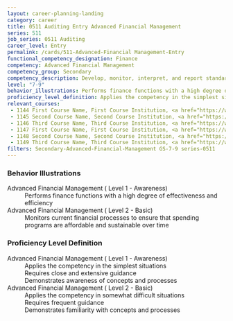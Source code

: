 ```yaml
---
layout: career-planning-landing
category: career
title: 0511 Auditing Entry Advanced Financial Management
series: 511
job_series: 0511 Auditing
career_level: Entry
permalink: /cards/511-Advanced-Financial Management-Entry
functional_competency_designation: Finance
competency: Advanced Financial Management
competency_group: Secondary
competency_description: Develop, monitor, interpret, and report standardized processes-operations to ensure transparency and compliance with financial statutory, regulatory, and leadership guidance with the intent of promoting effectiveness and accountability
level: "7-9"
behavior_illustrations: Performs finance functions with a high degree of effectiveness and efficiency ? Monitors current financial processes to ensure that spending programs are affordable and sustainable over time
proficiency_level_definition: Applies the competency in the simplest situations ? Requires close and extensive guidance ? Demonstrates awareness of concepts and processes ? Applies the competency in somewhat difficult situations ? Requires frequent guidance ? Demonstrates familiarity with concepts and processes
relevant_courses: 
 - 1144 First Course Name, First Course Institution, <a href="https://www.cfo.gov">www.cfo.gov</a>
 - 1145 Second Course Name, Second Course Institution, <a href="https://www.cfo.gov">www.cfo.gov</a>
 - 1146 Third Course Name, Third Course Institution, <a href="https://www.cfo.gov">www.cfo.gov</a>
 - 1147 First Course Name, First Course Institution, <a href="https://www.cfo.gov">www.cfo.gov</a>
 - 1148 Second Course Name, Second Course Institution, <a href="https://www.cfo.gov">www.cfo.gov</a>
 - 1149 Third Course Name, Third Course Institution, <a href="https://www.cfo.gov">www.cfo.gov</a>
filters: Secondary-Advanced-Financial-Management GS-7-9 series-0511
---
```


<div class="desktop:grid-col-6 margin-y-205">
  <div class="border-top-05 bg-white padding-2 shadow-5 height-full members-hover border-1px border-gray-30 border-top-orange radius-lg">
    <h3>Behavior Illustrations</h3>
    <dl class="text-base"><dt>Advanced Financial Management ( Level 1 - Awareness)</dt><dd>Performs finance functions with a high degree of effectiveness and efficiency</dd><dt>Advanced Financial Management ( Level 2 - Basic)</dt><dd>Monitors current financial processes to ensure that spending programs are affordable and sustainable over time</dd></dl>
  </div>
</div>
<div class="desktop:grid-col-6 margin-y-205">
  <div class="border-top-05 bg-white padding-2 shadow-5 height-full members-hover border-1px border-gray-30 border-top-orange radius-lg">
    <h3>Proficiency Level Definition</h3>
    <dl class="text-base"><dt>Advanced Financial Management ( Level 1 - Awareness)</dt><dd>Applies the competency in the simplest situations </dd><dd> Requires close and extensive guidance </dd><dd> Demonstrates awareness of concepts and processes</dd><dt>Advanced Financial Management ( Level 2 - Basic)</dt><dd>Applies the competency in somewhat difficult situations </dd><dd> Requires frequent guidance </dd><dd> Demonstrates familiarity with concepts and processes</dd></dl>
  </div>
</div>